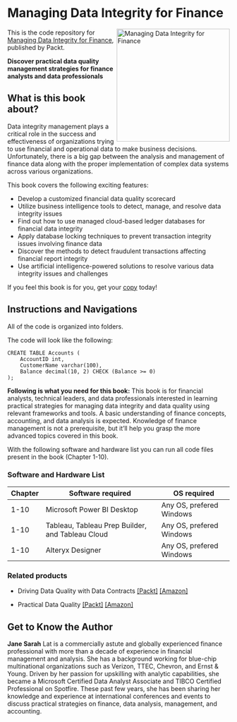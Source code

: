 # Managing Data Integrity for Finance

<a href="https://www.packtpub.com/product/managing-data-integrity-for-finance/9781837630141"><img src="https://content.packt.com/B19758/cover_image_small.jpg" alt="Managing Data Integrity for Finance" height="256px" align="right"></a>

This is the code repository for [Managing Data Integrity for Finance](https://www.packtpub.com/product/managing-data-integrity-for-finance/9781837630141), published by Packt. 

**Discover practical data quality management strategies for finance analysts and data professionals** <br />

## What is this book about?
Data integrity management plays a critical role in the success and effectiveness of organizations trying to use financial and operational data to make business decisions. Unfortunately, there is a big gap between the analysis and management of finance data along with the proper implementation of complex data systems across various organizations.

This book covers the following exciting features: 
* Develop a customized financial data quality scorecard
* Utilize business intelligence tools to detect, manage, and resolve data integrity issues
* Find out how to use managed cloud-based ledger databases for financial data integrity
* Apply database locking techniques to prevent transaction integrity issues involving finance data
* Discover the methods to detect fraudulent transactions affecting financial report integrity
* Use artificial intelligence-powered solutions to resolve various data integrity issues and challenges

If you feel this book is for you, get your [copy](https://www.amazon.in/Managing-Data-Integrity-Finance-professionals-ebook/dp/B0CN7DGY92/ref=sr_1_1?keywords=Managing+Data+Integrity+for+Finance&sr=8-1) today!


## Instructions and Navigations
All of the code is organized into folders.

The code will look like the following:
```
CREATE TABLE Accounts (
    AccountID int,
    CustomerName varchar(100),
    Balance decimal(10, 2) CHECK (Balance >= 0)
);
```
**Following is what you need for this book:**
This book is for financial analysts, technical leaders, and data professionals interested in learning practical strategies for managing data integrity and data quality using relevant frameworks and tools. A basic understanding of finance concepts, accounting, and data analysis is expected. Knowledge of finance management is not a prerequisite, but it’ll help you grasp the more advanced topics covered in this book.

With the following software and hardware list you can run all code files present in the book (Chapter 1-10).

### Software and Hardware List

| Chapter  | Software required                                                                    | OS required                        |
| -------- | -------------------------------------------------------------------------------------| -----------------------------------|
|  	1-10	   |    Microsoft Power BI Desktop                                                      | Any OS, prefered Windows | 		
|  	1-10	   |   Tableau, Tableau Prep Builder, and Tableau Cloud                                 | Any OS, prefered Windows | 		
|  	1-10	   |   Alteryx Designer                      			                       			          | Any OS, prefered Windows | 		


### Related products <Other books you may enjoy>
* Driving Data Quality with Data Contracts  [[Packt]](https://www.packtpub.com/product/driving-data-quality-with-data-contracts/9781837635009) [[Amazon]](https://www.amazon.in/Driving-Data-Quality-Contracts-comprehensive/dp/1837635005/ref=tmm_pap_swatch_0?_encoding=UTF8&sr=8-1)
  
* Practical Data Quality  [[Packt]](https://www.packtpub.com/product/practical-data-quality/9781804610787) [[Amazon]](https://www.amazon.in/Practical-Data-Quality-real-world-organization/dp/180461078X/ref=tmm_pap_swatch_0?_encoding=UTF8&sr=8-2)
  
## Get to Know the Author
**Jane Sarah** Lat is a commercially astute and globally experienced finance professional with more than a decade of experience in financial management and analysis. She has a background working for blue-chip multinational organizations such as Verizon, TTEC, Chevron, and Ernst & Young. Driven by her passion for upskilling with analytic capabilities, she became a Microsoft Certified Data Analyst Associate and TIBCO Certified Professional on Spotfire. These past few years, she has been sharing her knowledge and experience at international conferences and events to discuss practical strategies on finance, data analysis, management, and accounting.
